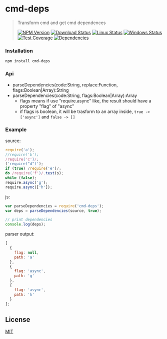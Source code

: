 # cmd-deps

> Transform cmd and get cmd dependences
>
> [![NPM Version][npm-image]][npm-url]
> [![Download Status][download-image]][npm-url]
> [![Linux Status][travis-image]][travis-url]
> [![Windows Status][appveyor-image]][appveyor-url]
> [![Test Coverage][coveralls-image]][coveralls-url]
> [![Dependencies][david-image]][david-url]

### Installation

```
npm install cmd-deps
```

### Api

* parseDependencies(code:String, replace:Function, flags:Boolean|Array):String
* parseDependencies(code:String, flags:Boolean|Array):Array
  * flags means if use "require.async" like, the result should have a property "flag" of "async"
  * if flags is boolean, it will be trasform to an array inside, `true -> ['async']` and `false -> []`

### Example

source:

```js
require('a');
//require('b');
/require('c')/;
('require("d")');
if (true) /require('e')/;
do /require('f')/.test(s);
while (false);
require.async('g');
require.async(['h']);
```

js:

```js
var parseDependencies = require('cmd-deps');
var deps = parseDependencies(source, true);

// print dependencies
console.log(deps);
```

parser output:

```js
[
  {
    flag: null,
    path: 'a'
  },
  {
    flag: 'async',
    path: 'g'
  },
  {
    flag: 'async',
    path: 'h'
  }
];
```

## License

[MIT](LICENSE)

[travis-image]: http://img.shields.io/travis/nuintun/cmd-deps.svg?style=flat-square&label=linux
[travis-url]: https://travis-ci.org/nuintun/cmd-deps
[appveyor-image]: https://img.shields.io/appveyor/ci/nuintun/cmd-deps.svg?style=flat-square&label=windows
[appveyor-url]: https://ci.appveyor.com/project/nuintun/cmd-deps
[coveralls-image]: http://img.shields.io/coveralls/nuintun/cmd-deps/master.svg?style=flat-square
[coveralls-url]: https://coveralls.io/r/nuintun/cmd-deps?branch=master
[david-image]: http://img.shields.io/david/nuintun/cmd-deps.svg?style=flat-square
[david-url]: https://david-dm.org/nuintun/cmd-deps
[npm-image]: http://img.shields.io/npm/v/cmd-deps.svg?style=flat-square
[npm-url]: https://www.npmjs.org/package/cmd-deps
[download-image]: http://img.shields.io/npm/dm/cmd-deps.svg?style=flat-square
